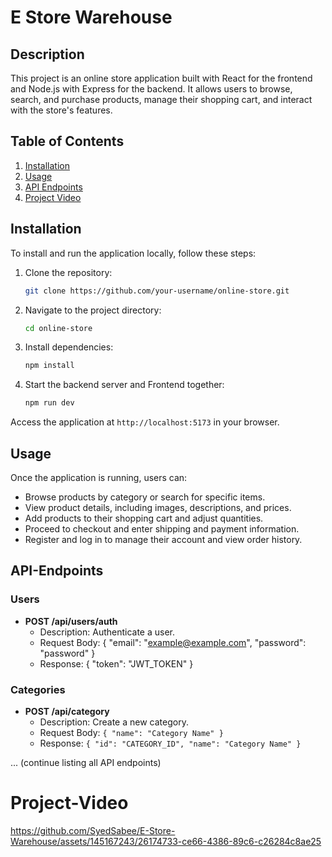 # E Store Warehouse

## Description

This project is an online store application built with React for the frontend and Node.js with Express for the backend. It allows users to browse, search, and purchase products, manage their shopping cart, and interact with the store's features.

## Table of Contents

  1. [Installation](Installation)
  2. [Usage](Usage)
  3. [API Endpoints](API-Endpoints)
  4. [Project Video](Project-Video)

## Installation

To install and run the application locally, follow these steps:

1. Clone the repository:
   ```bash
   git clone https://github.com/your-username/online-store.git
2. Navigate to the project directory:
   ```bash
   cd online-store
3. Install dependencies:
   ```bash
   npm install
4. Start the backend server and Frontend together:
   ```bash
   npm run dev
Access the application at `http://localhost:5173` in your browser.

## Usage
Once the application is running, users can:

  - Browse products by category or search for specific items.
  - View product details, including images, descriptions, and prices.
  - Add products to their shopping cart and adjust quantities.
  - Proceed to checkout and enter shipping and payment information.
  - Register and log in to manage their account and view order history.

## API-Endpoints

### Users
  - **POST /api/users/auth**
      - Description: Authenticate a user.
      - Request Body: { "email": "example@example.com", "password": "password" }
      - Response: { "token": "JWT_TOKEN" }

### Categories
  - **POST /api/category**
      - Description: Create a new category.
      - Request Body: `{ "name": "Category Name" }`
      - Response: `{ "id": "CATEGORY_ID", "name": "Category Name" }`

... (continue listing all API endpoints)


# Project-Video

https://github.com/SyedSabee/E-Store-Warehouse/assets/145167243/26174733-ce66-4386-89c6-c26284c8ae25
